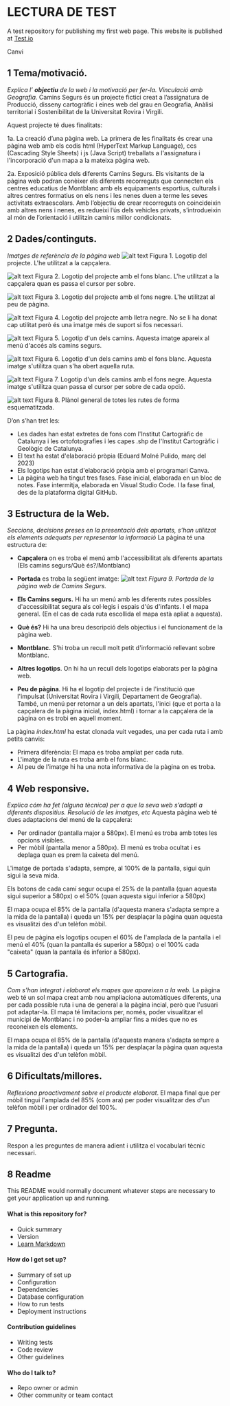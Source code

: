 # LECTURA DE TEST
A test repository for publishing my first web page. This website is published at [Test.io](https://edumolne.github.io/test/)

Canvi

## 1 Tema/motivació.
*Explica l’ **objectiu** de la web i la motivació per fer-la. Vinculació
amb Geografia.*
Camins Segurs és un projecte fictici creat a l’assignatura de Producció, disseny cartogràfic i eines web del grau en Geografia, Anàlisi territorial i Sostenibilitat de la Universitat Rovira i Virgili.

Aquest projecte té dues finalitats:

1a. La creació d’una pàgina web. La primera de les finalitats és crear una pàgina web amb els codis html (HyperText Markup Language), ccs (Cascading Style Sheets) i js (Java Script) treballats a l'assignatura i l'incorporació d'un mapa a la mateixa pàgina web.

2a. Exposició pública dels diferents Camins Segurs. Els visitants de la pàgina web podran conèixer els diferents recorreguts que connecten els centres educatius de Montblanc amb els equipaments esportius, culturals i altres centres formatius on els nens i les nenes duen a terme les seves activitats extraescolars. Amb l’objectiu de crear recorreguts on coincideixin amb altres nens i nenes, es redueixi l’ús dels vehicles privats, s’introdueixin al món de l’orientació i utilitzin camins millor condicionats.

## 2 Dades/continguts.
*Imatges de referència de la pàgina web*
![alt text](./Imatges/2.png)
Figura 1. Logotip del projecte. L'he utilitzat a la capçalera.

![alt text](./Imatges/1.png)
Figura 2. Logotip del projecte amb el fons blanc. L'he utilitzat a la capçalera quan es passa el cursor per sobre.

![alt text](./Imatges/4.png)
Figura 3. Logotip del projecte amb el fons negre. L'he utilitzat al peu de pàgina.

![alt text](./Imatges/3.png)
Figura 4. Logotip del projecte amb lletra negre. No se li ha donat cap utilitat però és una imatge més de suport si fos necessari.

![alt text](./Imatges/camired.png)
Figura 5. Logotip d'un dels camins. Aquesta imatge apareix al menú d'accés als camins segurs.

![alt text](./Imatges/camired_white.png)
Figura 6. Logotip d'un dels camins amb el fons blanc. Aquesta imatge s'utilitza quan s'ha obert aquella ruta.

![alt text](./Imatges/camired-black.png)
Figura 7. Logotip d'un dels camins amb el fons negre. Aquesta imatge s'utilitza quan passa el cursor per sobre de cada opció.

![alt text](./Imatges/mapa_esq.jpg)
Figura 8. Plànol general de totes les rutes de forma esquematitzada.

D’on s’han tret les:
- Les dades han estat extretes de fons com l'Institut Cartogràfic de Catalunya i les ortofotografies i les capes .shp de l'Institut Cartogràfic i Geològic de Catalunya.
- El text ha estat d'elaboració pròpia (Eduard Molné Pulido, març del 2023)
- Els logotips han estat d'elaboració pròpia amb el programari Canva.
- La pàgina web ha tingut tres fases. Fase inicial, elaborada en un bloc de notes. Fase intermitja, elaborada en Visual Studio Code. I la fase final, des de la plataforma digital GitHub.

## 3 Estructura de la Web.
*Seccions, decisions preses en la presentació dels apartats, s’han utilitzat els elements adequats per representar la informació*
La pàgina té una estructura de:
- **Capçalera** on es troba el menú amb l'accessibilitat als diferents apartats (Els camins segurs/Què és?/Montblanc)
- **Portada** es troba la següent imatge:
![alt text](./Imatges/portada.png)
*Figura 9. Portada de la pàgina web de Camins Segurs.*

- **Els Camins segurs.** Hi ha un menú amb les diferents rutes possibles d'accessibilitat segura als col·legis i espais d'ús d'infants. I el mapa general. (En el cas de cada ruta escollida el mapa està apliat a aquesta).
- **Què és?** Hi ha una breu descripció dels objectius i el funcionament de la pàgina web.
- **Montblanc.** S'hi troba un recull molt petit d'informació rellevant sobre Montblanc.
- **Altres logotips**. On hi ha un recull dels logotips elaborats per la pàgina web.
- **Peu de pàgina**. Hi ha el logotip del projecte i de l'institució que l'impulsat (Universitat Rovira i Virgili, Departament de Geografia). També, un menú per retornar a un dels apartats, l'inici (que et porta a la capçalera de la pàgina inicial, índex.html) i tornar a la capçalera de la pàgina on es trobi en aquell moment.

La pàgina *índex.html* ha estat clonada vuit vegades, una per cada ruta i amb petits canvis:
- Primera diferència: El mapa es troba ampliat per cada ruta.
- L'imatge de la ruta es troba amb el fons blanc.
- Al peu de l'imatge hi ha una nota informativa de la pàgina on es troba.

## 4 Web responsive.
*Explica cóm ha fet (alguna tècnica) per a que la seva web
s’adapti a diferents dispositius. Resolució de les imatges, etc*
Aquesta pàgina web té dues adaptacions del menú de la capçalera:
- Per ordinador (pantalla major a 580px). El menú es troba amb totes les opcions visibles.
- Per mòbil (pantalla menor a 580px). El menú es troba ocultat i es deplaga quan es prem la caixeta del menú.

L'imatge de portada s'adapta, sempre, al 100% de la pantalla, sigui quin sigui la seva mida.

Els botons de cada camí segur ocupa el 25% de la pantalla (quan aquesta sigui superior a 580px) o el 50% (quan aquesta sigui inferior a 580px)

El mapa ocupa el 85% de la pantalla (d'aquesta manera s'adapta sempre a la mida de la pantalla) i queda un 15% per desplaçar la pàgina quan aquesta es visualitzi des d'un telèfon mòbil.

El peu de pàgina els logotips ocupen el 60% de l'amplada de la pantalla i el menú el 40% (quan la pantalla és superior a 580px) o el 100% cada "caixeta" (quan la pantalla és inferior a 580px).

## 5 Cartografia.
*Com s’han integrat i elaborat els mapes que apareixen a la web.*
La pàgina web té un sol mapa creat amb nou ampliaciona automàtiques diferents, una per cada possible ruta i una de general a la pàgina incial, però que l'usuari pot adaptar-la. El mapa té limitacions per, només, poder visualitzar el municipi de Montblanc i no poder-la ampliar fins a mides que no es reconeixen els elements.

El mapa ocupa el 85% de la pantalla (d'aquesta manera s'adapta sempre a la mida de la pantalla) i queda un 15% per desplaçar la pàgina quan aquesta es visualitzi des d'un telèfon mòbil.


## 6 Dificultats/millores.
*Reflexiona proactivament sobre el producte elaborat*.
El mapa final que per mòbil tingui l'amplada del 85% (com ara) per poder visualitzar des d'un telèfon mòbil i per ordinador del 100%.

## 7 Pregunta.
Respon a les preguntes de manera adient i utilitza el vocabulari tècnic
necessari.

## 8 Readme ##
This README would normally document whatever steps are necessary to get your application up and running.

#### What is this repository for? ####

* Quick summary
* Version
* [Learn Markdown](https://bitbucket.org/tutorials/markdowndemo)

#### How do I get set up? ####

* Summary of set up
* Configuration
* Dependencies
* Database configuration
* How to run tests
* Deployment instructions

#### Contribution guidelines ####

* Writing tests
* Code review
* Other guidelines

#### Who do I talk to? ####

* Repo owner or admin
* Other community or team contact

